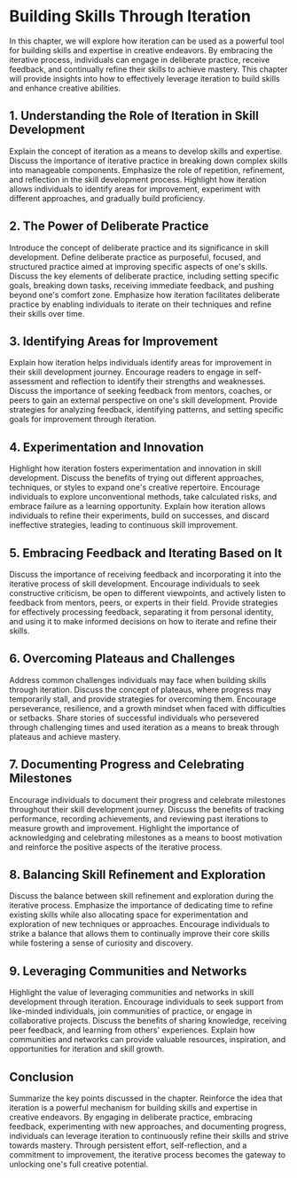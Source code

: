 # Building Skills Through Iteration

In this chapter, we will explore how iteration can be used as a powerful tool for building skills and expertise in creative endeavors. By embracing the iterative process, individuals can engage in deliberate practice, receive feedback, and continually refine their skills to achieve mastery. This chapter will provide insights into how to effectively leverage iteration to build skills and enhance creative abilities.

## 1\. Understanding the Role of Iteration in Skill Development

Explain the concept of iteration as a means to develop skills and expertise. Discuss the importance of iterative practice in breaking down complex skills into manageable components. Emphasize the role of repetition, refinement, and reflection in the skill development process. Highlight how iteration allows individuals to identify areas for improvement, experiment with different approaches, and gradually build proficiency.

## 2\. The Power of Deliberate Practice

Introduce the concept of deliberate practice and its significance in skill development. Define deliberate practice as purposeful, focused, and structured practice aimed at improving specific aspects of one's skills. Discuss the key elements of deliberate practice, including setting specific goals, breaking down tasks, receiving immediate feedback, and pushing beyond one's comfort zone. Emphasize how iteration facilitates deliberate practice by enabling individuals to iterate on their techniques and refine their skills over time.

## 3\. Identifying Areas for Improvement

Explain how iteration helps individuals identify areas for improvement in their skill development journey. Encourage readers to engage in self-assessment and reflection to identify their strengths and weaknesses. Discuss the importance of seeking feedback from mentors, coaches, or peers to gain an external perspective on one's skill development. Provide strategies for analyzing feedback, identifying patterns, and setting specific goals for improvement through iteration.

## 4\. Experimentation and Innovation

Highlight how iteration fosters experimentation and innovation in skill development. Discuss the benefits of trying out different approaches, techniques, or styles to expand one's creative repertoire. Encourage individuals to explore unconventional methods, take calculated risks, and embrace failure as a learning opportunity. Explain how iteration allows individuals to refine their experiments, build on successes, and discard ineffective strategies, leading to continuous skill improvement.

## 5\. Embracing Feedback and Iterating Based on It

Discuss the importance of receiving feedback and incorporating it into the iterative process of skill development. Encourage individuals to seek constructive criticism, be open to different viewpoints, and actively listen to feedback from mentors, peers, or experts in their field. Provide strategies for effectively processing feedback, separating it from personal identity, and using it to make informed decisions on how to iterate and refine their skills.

## 6\. Overcoming Plateaus and Challenges

Address common challenges individuals may face when building skills through iteration. Discuss the concept of plateaus, where progress may temporarily stall, and provide strategies for overcoming them. Encourage perseverance, resilience, and a growth mindset when faced with difficulties or setbacks. Share stories of successful individuals who persevered through challenging times and used iteration as a means to break through plateaus and achieve mastery.

## 7\. Documenting Progress and Celebrating Milestones

Encourage individuals to document their progress and celebrate milestones throughout their skill development journey. Discuss the benefits of tracking performance, recording achievements, and reviewing past iterations to measure growth and improvement. Highlight the importance of acknowledging and celebrating milestones as a means to boost motivation and reinforce the positive aspects of the iterative process.

## 8\. Balancing Skill Refinement and Exploration

Discuss the balance between skill refinement and exploration during the iterative process. Emphasize the importance of dedicating time to refine existing skills while also allocating space for experimentation and exploration of new techniques or approaches. Encourage individuals to strike a balance that allows them to continually improve their core skills while fostering a sense of curiosity and discovery.

## 9\. Leveraging Communities and Networks

Highlight the value of leveraging communities and networks in skill development through iteration. Encourage individuals to seek support from like-minded individuals, join communities of practice, or engage in collaborative projects. Discuss the benefits of sharing knowledge, receiving peer feedback, and learning from others' experiences. Explain how communities and networks can provide valuable resources, inspiration, and opportunities for iteration and skill growth.

## Conclusion

Summarize the key points discussed in the chapter. Reinforce the idea that iteration is a powerful mechanism for building skills and expertise in creative endeavors. By engaging in deliberate practice, embracing feedback, experimenting with new approaches, and documenting progress, individuals can leverage iteration to continuously refine their skills and strive towards mastery. Through persistent effort, self-reflection, and a commitment to improvement, the iterative process becomes the gateway to unlocking one's full creative potential.
